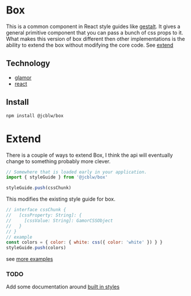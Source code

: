 # Box

This is a common component in React style guides like [gestalt](https://pinterest.github.io/gestalt/#/Box). It gives a general primitive component that you can pass a bunch of css props to it. What makes this version of box different then other implementations is the ability to extend the box without modifying the core code. See [extend](#extend)

## Technology

- [glamor](https://github.com/threepointone/glamor)
- [react](https://reactjs.org/)

## Install

```shell
npm install @jcblw/box
```

# Extend

There is a couple of ways to extend Box, I think the api will eventually change to something probably more clever.

```typescript
// Somewhere that is loaded early in your application.
import { styleGuide } from '@jcblw/box'

styleGuide.push(cssChunk)
```

This modifies the existing style guide for box.

```javascript
// interface cssChunk {
//   [cssProperty: String]: {
//     [cssValue: String]: GamorCSSObject
//   }
// }
// example
const colors = { color: { white: css({ color: 'white' }) } }
styleGuide.push(colors)
```

see [more examples](./src/styles/utils.js)

### TODO

Add some documentation around [built in styles](./src/styles)
